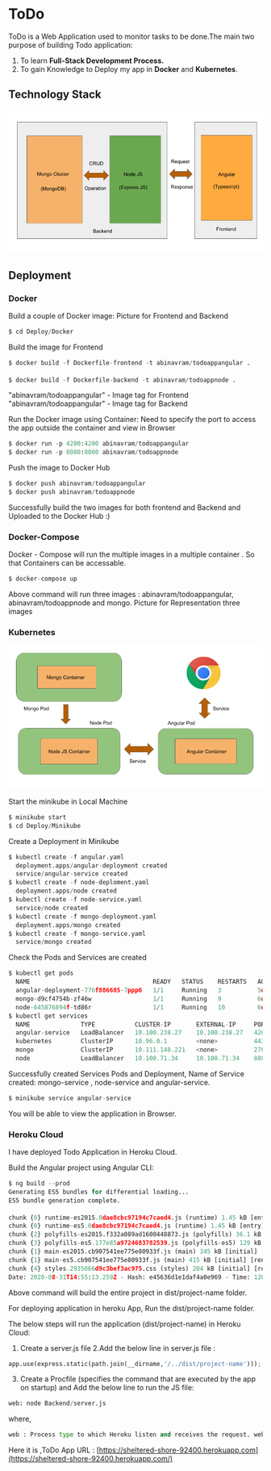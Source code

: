 # ToDo 

ToDo is a Web Application used to monitor tasks to be done.The main two purpose of building Todo application: 
1. To learn **Full-Stack Development Process.** 
2. To gain Knowledge to Deploy my app in **Docker** and **Kubernetes**.

## Technology Stack

![](images/project_techno_stack.png)


## Deployment
### Docker
Build a couple of  Docker image:
Picture for Frontend and Backend
```python
$ cd Deploy/Docker
```
Build the image for Frontend
```python
$ docker build -f Dockerfile-frontend -t abinavram/todoappangular .

$ docker build -f Dockerfile-backend -t abinavram/todoappnode .
```
"abinavram/todoappangular" - Image tag for Frontend
"abinavram/todoappangular" - Image tag for Backend

Run the Docker image using Container:
Need to specify the port to access the app outside the container and view in Browser
```python
$ docker run -p 4200:4200 abinavram/todoappangular
$ docker run -p 8080:8080 abinavram/todoappnode
```
Push the image to Docker Hub
```python
$ docker push abinavram/todoappangular
$ docker push abinavram/todoappnode
```
Successfully build the two images for both frontend and Backend and Uploaded to the Docker Hub :)
### Docker-Compose
Docker - Compose will run the multiple images in a multiple container . So that Containers can be accessable.
```python
$ docker-compose up
```
Above command will run three images : abinavram/todoappangular, abinavram/todoappnode and mongo.
Picture for Representation three images
### Kubernetes
![](images/kube_design.png)

Start the minikube in Local Machine
```python
$ minikube start
$ cd Deploy/Minikube
```
Create a Deployment in Minikube 
```python
$ kubectl create -f angular.yaml
  deployment.apps/angular-deployment created
  service/angular-service created
$ kubectl create -f node-deploment.yaml
  deployment.apps/node created
$ kubectl create -f node-service.yaml
  service/node created
$ kubectl create -f mongo-deployment.yaml
  deployment.apps/mongo created
$ kubectl create -f mongo-service.yaml
  service/mongo created
```
Check the Pods and Services are created
```python
$ kubectl get pods
  NAME                                  READY   STATUS    RESTARTS   AGE
  angular-deployment-776f886685-7ppp6   1/1     Running   3          5d21h
  mongo-d9cf4754b-zf46w                 1/1     Running   9          6d14h
  node-645876894f-td86r                 1/1     Running   10         6d12h
$ kubectl get services
  NAME              TYPE           CLUSTER-IP       EXTERNAL-IP     PORT(S)          AGE
  angular-service   LoadBalancer   10.100.238.27    10.100.238.27   4200:30781/TCP   5d21h
  kubernetes        ClusterIP      10.96.0.1        <none>          443/TCP          6d16h
  mongo             ClusterIP      10.111.148.221   <none>          27017/TCP        6d14h
  node              LoadBalancer   10.100.71.34     10.100.71.34    8080:30266/TCP   6d14h
```
Successfully created Services Pods and Deployment,
Name of Service created: 
mongo-service , node-service and angular-service.
```python
$ minikube service angular-service
```
You will be able to view the application in Browser.

### Heroku Cloud

I have deployed Todo Application in Heroku Cloud.

Build the Angular project using Angular CLI: 
```python
$ ng build --prod
Generating ES5 bundles for differential loading...
ES5 bundle generation complete.

chunk {0} runtime-es2015.0dae8cbc97194c7caed4.js (runtime) 1.45 kB [entry] [rendered]
chunk {0} runtime-es5.0dae8cbc97194c7caed4.js (runtime) 1.45 kB [entry] [rendered]
chunk {2} polyfills-es2015.f332a089ad1600448873.js (polyfills) 36.1 kB [initial] [rendered]
chunk {3} polyfills-es5.177e85a9724683782539.js (polyfills-es5) 129 kB [initial] [rendered]
chunk {1} main-es2015.cb907541ee775e80933f.js (main) 345 kB [initial] [rendered]
chunk {1} main-es5.cb907541ee775e80933f.js (main) 415 kB [initial] [rendered]
chunk {4} styles.2935066d9c3bef3ac975.css (styles) 204 kB [initial] [rendered]
Date: 2020-08-31T14:55:13.259Z - Hash: e45636d1e1daf4a0e969 - Time: 120713ms
```
Above command will build the entire project in dist/project-name folder.

For deploying application in heroku App, Run the dist/project-name folder.

The below steps will run the application (dist/project-name)  in Heroku Cloud:

1. Create a server.js file
2.Add the below line in server.js file :
```python
app.use(express.static(path.join(__dirname,'/../dist/project-name')));
```
3. Create a Procfile (specifies the command that are executed by the app on startup) and Add the below line to run the JS file:
```python
web: node Backend/server.js
```
where,
```python
web : Process type to which Heroku listen and receives the request. web command will be executed for running ToDo application.
```
Here it is ,ToDo App URL : 
[https://sheltered-shore-92400.herokuapp.com](https://sheltered-shore-92400.herokuapp.com/)
